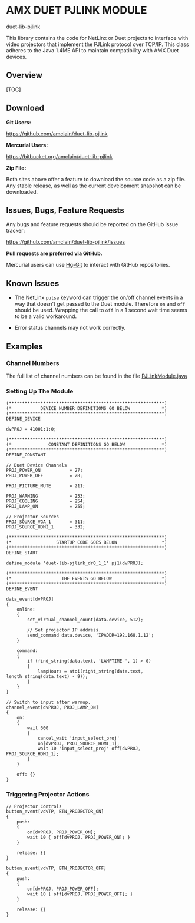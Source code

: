 # AMX DUET PJLINK MODULE

duet-lib-pjlink

This library contains the code for NetLinx or Duet projects to interface with video projectors that implement the PJLink protocol over TCP/IP. This class adheres to the Java 1.4ME API to maintain compatibility with AMX Duet devices.

## Overview

[TOC]


## Download

**Git Users:**

https://github.com/amclain/duet-lib-pjlink


**Mercurial Users:**

https://bitbucket.org/amclain/duet-lib-pjlink


**Zip File:**

Both sites above offer a feature to download the source code as a zip file.
Any stable release, as well as the current development snapshot can be downloaded.

## Issues, Bugs, Feature Requests

Any bugs and feature requests should be reported on the GitHub issue tracker:

https://github.com/amclain/duet-lib-pjlink/issues


**Pull requests are preferred via GitHub.**

Mercurial users can use [Hg-Git](http://hg-git.github.io/) to interact with
GitHub repositories.

## Known Issues

* The NetLinx `pulse` keyword can trigger the on/off channel events in a way that
doesn't get passed to the Duet module. Therefore `on` and `off` should be used.
Wrapping the call to `off` in a 1 second wait time seems to be a valid workaround.

* Error status channels may not work correctly.

## Examples

### Channel Numbers

The full list of channel numbers can be found in the file [PJLinkModule.java](https://github.com/amclain/duet-lib-pjlink/blob/master/com/alexmclain/duet/pjlink/dr0_1_1/PJLinkModule.java)

### Setting Up The Module
``` netlinx
(***********************************************************)
(*           DEVICE NUMBER DEFINITIONS GO BELOW            *)
(***********************************************************)
DEFINE_DEVICE

dvPROJ = 41001:1:0;

(***********************************************************)
(*              CONSTANT DEFINITIONS GO BELOW              *)
(***********************************************************)
DEFINE_CONSTANT

// Duet Device Channels
PROJ_POWER_ON           = 27;
PROJ_POWER_OFF          = 28;

PROJ_PICTURE_MUTE       = 211;

PROJ_WARMING            = 253;
PROJ_COOLING            = 254;
PROJ_LAMP_ON            = 255;

// Projector Sources
PROJ_SOURCE_VGA_1       = 311;
PROJ_SOURCE_HDMI_1      = 332;

(***********************************************************)
(*                 STARTUP CODE GOES BELOW                 *)
(***********************************************************)
DEFINE_START

define_module 'duet-lib-pjlink_dr0_1_1' pj1(dvPROJ);

(***********************************************************)
(*                   THE EVENTS GO BELOW                   *)
(***********************************************************)
DEFINE_EVENT

data_event[dvPROJ]
{
    online:
    {
        set_virtual_channel_count(data.device, 512);
        
        // Set projector IP address.
        send_command data.device, 'IPADDR=192.168.1.12';
    }
    
    command:
    {
        if (find_string(data.text, 'LAMPTIME-', 1) > 0)
        {
            lampHours = atoi(right_string(data.text, length_string(data.text) - 9));
        }
    }
}

// Switch to input after warmup.
channel_event[dvPROJ, PROJ_LAMP_ON]
{
    on:
    {
        wait 600
        {
            cancel_wait 'input_select_proj'
            on[dvPROJ, PROJ_SOURCE_HDMI_1];
            wait 10 'input_select_proj' off[dvPROJ, PROJ_SOURCE_HDMI_1];
        }
    }
    
    off: {}
}
```

### Triggering Projector Actions
``` netlinx
// Projector Controls
button_event[vdvTP, BTN_PROJECTOR_ON]
{
    push:
    {
        on[dvPROJ, PROJ_POWER_ON];
        wait 10 { off[dvPROJ, PROJ_POWER_ON]; }
    }
    
    release: {}
}

button_event[vdvTP, BTN_PROJECTOR_OFF]
{
    push:
    {
        on[dvPROJ, PROJ_POWER_OFF];
        wait 10 { off[dvPROJ, PROJ_POWER_OFF]; }
    }
    
    release: {}
}
```
